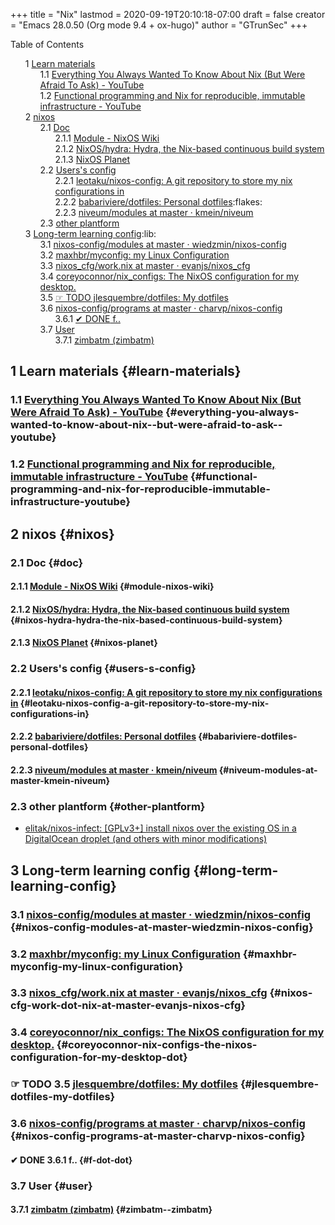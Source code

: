 +++
title = "Nix"
lastmod = 2020-09-19T20:10:18-07:00
draft = false
creator = "Emacs 28.0.50 (Org mode 9.4 + ox-hugo)"
author = "GTrunSec"
+++

<style>
  .ox-hugo-toc ul {
    list-style: none;
  }
</style>
<div class="ox-hugo-toc toc">
<div></div>

<div class="heading">Table of Contents</div>

- <span class="section-num">1</span> [Learn materials](#learn-materials)
    - <span class="section-num">1.1</span> [Everything You Always Wanted To Know About Nix (But Were Afraid To Ask) - YouTube](#everything-you-always-wanted-to-know-about-nix--but-were-afraid-to-ask--youtube)
    - <span class="section-num">1.2</span> [Functional programming and Nix for reproducible, immutable infrastructure - YouTube](#functional-programming-and-nix-for-reproducible-immutable-infrastructure-youtube)
- <span class="section-num">2</span> [nixos](#nixos)
    - <span class="section-num">2.1</span> [Doc](#doc)
        - <span class="section-num">2.1.1</span> [Module - NixOS Wiki](#module-nixos-wiki)
        - <span class="section-num">2.1.2</span> [NixOS/hydra: Hydra, the Nix-based continuous build system](#nixos-hydra-hydra-the-nix-based-continuous-build-system)
        - <span class="section-num">2.1.3</span> [NixOS Planet](#nixos-planet)
    - <span class="section-num">2.2</span> [Users's config](#users-s-config)
        - <span class="section-num">2.2.1</span> [leotaku/nixos-config: A git repository to store my nix configurations in](#leotaku-nixos-config-a-git-repository-to-store-my-nix-configurations-in)
        - <span class="section-num">2.2.2</span> [babariviere/dotfiles: Personal dotfiles](#babariviere-dotfiles-personal-dotfiles):flakes:
        - <span class="section-num">2.2.3</span> [niveum/modules at master · kmein/niveum](#niveum-modules-at-master-kmein-niveum)
    - <span class="section-num">2.3</span> [other plantform](#other-plantform)
- <span class="section-num">3</span> [Long-term learning config](#long-term-learning-config):lib:
    - <span class="section-num">3.1</span> [nixos-config/modules at master · wiedzmin/nixos-config](#nixos-config-modules-at-master-wiedzmin-nixos-config)
    - <span class="section-num">3.2</span> [maxhbr/myconfig: my Linux Configuration](#maxhbr-myconfig-my-linux-configuration)
    - <span class="section-num">3.3</span> [nixos\_cfg/work.nix at master · evanjs/nixos\_cfg](#nixos-cfg-work-dot-nix-at-master-evanjs-nixos-cfg)
    - <span class="section-num">3.4</span> [coreyoconnor/nix\_configs: The NixOS configuration for my desktop.](#coreyoconnor-nix-configs-the-nixos-configuration-for-my-desktop-dot)
    - <span class="section-num">3.5</span> [<span class="org-todo todo __TODO">☞ TODO</span> jlesquembre/dotfiles: My dotfiles](#jlesquembre-dotfiles-my-dotfiles)
    - <span class="section-num">3.6</span> [nixos-config/programs at master · charvp/nixos-config](#nixos-config-programs-at-master-charvp-nixos-config)
        - <span class="section-num">3.6.1</span> [<span class="org-todo done __DONE">✔ DONE</span> f..](#f-dot-dot)
    - <span class="section-num">3.7</span> [User](#user)
        - <span class="section-num">3.7.1</span> [zimbatm (zimbatm)](#zimbatm--zimbatm)

</div>
<!--endtoc-->



## <span class="section-num">1</span> Learn materials {#learn-materials}


### <span class="section-num">1.1</span> [Everything You Always Wanted To Know About Nix (But Were Afraid To Ask) - YouTube](https://www.youtube.com/watch?v=2mG0zM%5FwtYs) {#everything-you-always-wanted-to-know-about-nix--but-were-afraid-to-ask--youtube}


### <span class="section-num">1.2</span> [Functional programming and Nix for reproducible, immutable infrastructure - YouTube](https://www.youtube.com/watch?v=mKXLAbrKrno) {#functional-programming-and-nix-for-reproducible-immutable-infrastructure-youtube}


## <span class="section-num">2</span> nixos {#nixos}


### <span class="section-num">2.1</span> Doc {#doc}


#### <span class="section-num">2.1.1</span> [Module - NixOS Wiki](https://nixos.wiki/wiki/Module) {#module-nixos-wiki}


#### <span class="section-num">2.1.2</span> [NixOS/hydra: Hydra, the Nix-based continuous build system](https://github.com/NixOS/hydra) {#nixos-hydra-hydra-the-nix-based-continuous-build-system}


#### <span class="section-num">2.1.3</span> [NixOS Planet](https://planet.nixos.org/) {#nixos-planet}


### <span class="section-num">2.2</span> Users's config {#users-s-config}


#### <span class="section-num">2.2.1</span> [leotaku/nixos-config: A git repository to store my nix configurations in](https://github.com/leotaku/nixos-config) {#leotaku-nixos-config-a-git-repository-to-store-my-nix-configurations-in}


#### <span class="section-num">2.2.2</span> [babariviere/dotfiles: Personal dotfiles](https://github.com/babariviere/dotfiles) {#babariviere-dotfiles-personal-dotfiles}


#### <span class="section-num">2.2.3</span> [niveum/modules at master · kmein/niveum](https://github.com/kmein/niveum/tree/master/modules) {#niveum-modules-at-master-kmein-niveum}


### <span class="section-num">2.3</span> other plantform {#other-plantform}

-   [elitak/nixos-infect: [GPLv3+] install nixos over the existing OS in a DigitalOcean droplet (and others with minor modifications)](https://github.com/elitak/nixos-infect)


## <span class="section-num">3</span> Long-term learning config {#long-term-learning-config}


### <span class="section-num">3.1</span> [nixos-config/modules at master · wiedzmin/nixos-config](https://github.com/wiedzmin/nixos-config/tree/master/modules) {#nixos-config-modules-at-master-wiedzmin-nixos-config}


### <span class="section-num">3.2</span> [maxhbr/myconfig: my Linux Configuration](https://github.com/maxhbr/myconfig) {#maxhbr-myconfig-my-linux-configuration}


### <span class="section-num">3.3</span> [nixos\_cfg/work.nix at master · evanjs/nixos\_cfg](https://github.com/evanjs/nixos%5Fcfg/blob/master/modules/home-manager/randr/work.nix) {#nixos-cfg-work-dot-nix-at-master-evanjs-nixos-cfg}


### <span class="section-num">3.4</span> [coreyoconnor/nix\_configs: The NixOS configuration for my desktop.](https://github.com/coreyoconnor/nix%5Fconfigs/tree/master) {#coreyoconnor-nix-configs-the-nixos-configuration-for-my-desktop-dot}


### <span class="org-todo todo __TODO">☞ TODO</span> <span class="section-num">3.5</span> [jlesquembre/dotfiles: My dotfiles](https://github.com/jlesquembre/dotfiles/tree/master) {#jlesquembre-dotfiles-my-dotfiles}


### <span class="section-num">3.6</span> [nixos-config/programs at master · charvp/nixos-config](https://github.com/charvp/nixos-config/tree/master/programs) {#nixos-config-programs-at-master-charvp-nixos-config}


#### <span class="org-todo done __DONE">✔ DONE</span> <span class="section-num">3.6.1</span> f.. {#f-dot-dot}


### <span class="section-num">3.7</span> User {#user}


#### <span class="section-num">3.7.1</span> [zimbatm (zimbatm)](https://github.com/zimbatm) {#zimbatm--zimbatm}
